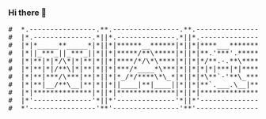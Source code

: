 ### Hi there 👋

<!--
**wakasmalik/wakasmalik** is a ✨ _special_ ✨ repository because its `README.md` (this file) appears on your GitHub profile.

Here are some ideas to get you started:

- 🔭 I’m currently working on ...
- 🌱 I’m currently learning ...
- 👯 I’m looking to collaborate on ...
- 🤔 I’m looking for help with ...
- 💬 Ask me about ...
- 📫 How to reach me: ...
- 😄 Pronouns: ...
- ⚡ Fun fact: ...
-->
<!-- language: lang-none -->
<pre>
#  *.----------------.**.----------------.**.----------------.**.----------------.**.----------------.*
#  |*.--------------.*||*.--------------.*||*.--------------.*||*.--------------.*||*.--------------.*|
#  |*|*_____**_____*|*||*|******__******|*||*|****___*******|*||*|******__******|*||*|****_______***|*|
#  |*||_***_||_***_||*||*|*****/**\*****|*||*|**.'***'.*****|*||*|*****/**\*****|*||*|***/**___**|**|*|
#  |*|**|*|*/\*|*|**|*||*|****/*/\*\****|*||*|*/**.-.**\****|*||*|****/*/\*\****|*||*|**|**(__*\_|**|*|
#  |*|**|*|/**\|*|**|*||*|***/*____*\***|*||*|*|*|***|*|****|*||*|***/*____*\***|*||*|***'.___`-.***|*|
#  |*|**|***/\***|**|*||*|*_/*/****\*\_*|*||*|*\**`-'**\_***|*||*|*_/*/****\*\_*|*||*|**|`\____)*|**|*|
#  |*|**|__/**\__|**|*||*||____|**|____||*||*|**`.___.\__|**|*||*||____|**|____||*||*|**|_______.'**|*|
#  |*|**************|*||*|**************|*||*|**************|*||*|**************|*||*|**************|*|
#  |*'--------------'*||*'--------------'*||*'--------------'*||*'--------------'*||*'--------------'*|
#  *'----------------'**'----------------'**'----------------'**'----------------'**'----------------'*

